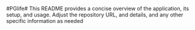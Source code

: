 #PGlife# 
This README provides a concise overview of the application, its setup, and usage. Adjust the repository URL, and details, and any other specific information as needed

 
 
 
